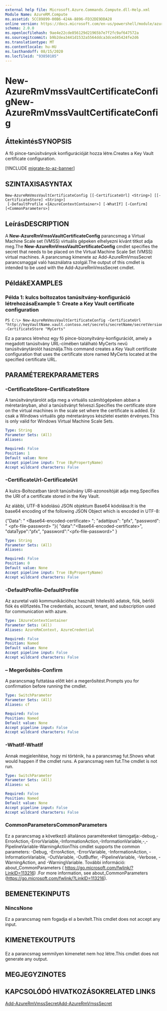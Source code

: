 ```yaml
---
external help file: Microsoft.Azure.Commands.Compute.dll-Help.xml
Module Name: AzureRM.Compute
ms.assetid: 5CC89899-00B6-424A-8896-FD32DE9DDA28
online version: https://docs.microsoft.com/en-us/powershell/module/azurerm.compute/new-azurermvmssvaultcertificateconfig
schema: 2.0.0
ms.openlocfilehash: 9ae4e22cde856129d21965b7e7f2fc9af647572a
ms.sourcegitcommit: b9b2dea3441d1532a5564ddca3dced45424fe2d6
ms.translationtype: MT
ms.contentlocale: hu-HU
ms.lasthandoff: 08/15/2020
ms.locfileid: "93850105"
---
```

# <span data-ttu-id="b32a7-101">New-AzureRmVmssVaultCertificateConfig</span><span class="sxs-lookup"><span data-stu-id="b32a7-101">New-AzureRmVmssVaultCertificateConfig</span></span>

## <span data-ttu-id="b32a7-102">Áttekintés</span><span class="sxs-lookup"><span data-stu-id="b32a7-102">SYNOPSIS</span></span>
<span data-ttu-id="b32a7-103">A fő pince-tanúsítványok konfigurációját hozza létre.</span><span class="sxs-lookup"><span data-stu-id="b32a7-103">Creates a Key Vault certificate configuration.</span></span>

[!INCLUDE [migrate-to-az-banner](../../includes/migrate-to-az-banner.md)]

## <span data-ttu-id="b32a7-104">SZINTAXISA</span><span class="sxs-lookup"><span data-stu-id="b32a7-104">SYNTAX</span></span>

```
New-AzureRmVmssVaultCertificateConfig [[-CertificateUrl] <String>] [[-CertificateStore] <String>]
 [-DefaultProfile <IAzureContextContainer>] [-WhatIf] [-Confirm] [<CommonParameters>]
```

## <span data-ttu-id="b32a7-105">Leírás</span><span class="sxs-lookup"><span data-stu-id="b32a7-105">DESCRIPTION</span></span>
<span data-ttu-id="b32a7-106">A **New-AzureRmVmssVaultCertificateConfig** parancsmag a Virtual Machine Scale set (VMSS) virtuális gépeken elhelyezni kívánt titkot adja meg.</span><span class="sxs-lookup"><span data-stu-id="b32a7-106">The **New-AzureRmVmssVaultCertificateConfig** cmdlet specifies the secret that needs to be placed on the Virtual Machine Scale Set (VMSS) virtual machines.</span></span>
<span data-ttu-id="b32a7-107">A parancsmag kimenete az Add-AzureRmVmssSecret parancsmaggal való használatra szolgál.</span><span class="sxs-lookup"><span data-stu-id="b32a7-107">The output of this cmdlet is intended to be used with the Add-AzureRmVmssSecret cmdlet.</span></span>

## <span data-ttu-id="b32a7-108">Példák</span><span class="sxs-lookup"><span data-stu-id="b32a7-108">EXAMPLES</span></span>

### <span data-ttu-id="b32a7-109">Példa 1: kulcs boltozatos tanúsítvány-konfiguráció létrehozása</span><span class="sxs-lookup"><span data-stu-id="b32a7-109">Example 1: Create a Key Vault certificate configuration</span></span>
```
PS C:\> New-AzureRmVmssVaultCertificateConfig -CertificateUrl "http://keyVaultName.vault.contoso.net/secrets/secretName/secretVersion" -CertificateStore "MyCerts"
```

<span data-ttu-id="b32a7-110">Ez a parancs létrehoz egy fő pince-bizonyítvány-konfigurációt, amely a megadott tanúsítvány URL-címében található MyCerts nevű tanúsítványtárolót használja.</span><span class="sxs-lookup"><span data-stu-id="b32a7-110">This command creates a Key Vault certificate configuration that uses the certificate store named MyCerts located at the specified certificate URL.</span></span>

## <span data-ttu-id="b32a7-111">PARAMÉTEREK</span><span class="sxs-lookup"><span data-stu-id="b32a7-111">PARAMETERS</span></span>

### <span data-ttu-id="b32a7-112">-CertificateStore</span><span class="sxs-lookup"><span data-stu-id="b32a7-112">-CertificateStore</span></span>
<span data-ttu-id="b32a7-113">A tanúsítványtárolót adja meg a virtuális számítógépeken abban a méretarányban, ahol a tanúsítványt felveszi.</span><span class="sxs-lookup"><span data-stu-id="b32a7-113">Specifies the certificate store on the virtual machines in the scale set where the certificate is added.</span></span>
<span data-ttu-id="b32a7-114">Ez csak a Windows virtuális gép méretarányos készletei esetén érvényes.</span><span class="sxs-lookup"><span data-stu-id="b32a7-114">This is only valid for Windows Virtual Machine Scale Sets.</span></span>

```yaml
Type: String
Parameter Sets: (All)
Aliases: 

Required: False
Position: 1
Default value: None
Accept pipeline input: True (ByPropertyName)
Accept wildcard characters: False
```

### <span data-ttu-id="b32a7-115">-CertificateUrl</span><span class="sxs-lookup"><span data-stu-id="b32a7-115">-CertificateUrl</span></span>
<span data-ttu-id="b32a7-116">A kulcs-Boltozatban tárolt tanúsítvány URI-azonosítóját adja meg.</span><span class="sxs-lookup"><span data-stu-id="b32a7-116">Specifies the URI of a certificate stored in the Key Vault.</span></span>

<span data-ttu-id="b32a7-117">Az alábbi, UTF-8 kódolású JSON objektum Base64 kódolása:</span><span class="sxs-lookup"><span data-stu-id="b32a7-117">It is the base64 encoding of the following JSON Object which is encoded in UTF-8:</span></span>


<span data-ttu-id="b32a7-118">{"Data": " \<Base64-encoded-certificate\> "; "adattípus": "pfx", "password": " \<pfx-file-password\> "}</span><span class="sxs-lookup"><span data-stu-id="b32a7-118">{ "data":"\<Base64-encoded-certificate\>", "dataType":"pfx", "password":"\<pfx-file-password\>" }</span></span>

```yaml
Type: String
Parameter Sets: (All)
Aliases: 

Required: False
Position: 0
Default value: None
Accept pipeline input: True (ByPropertyName)
Accept wildcard characters: False
```

### <span data-ttu-id="b32a7-119">-DefaultProfile</span><span class="sxs-lookup"><span data-stu-id="b32a7-119">-DefaultProfile</span></span>
<span data-ttu-id="b32a7-120">Az azuretal való kommunikációhoz használt hitelesítő adatok, fiók, bérlői fiók és előfizetés.</span><span class="sxs-lookup"><span data-stu-id="b32a7-120">The credentials, account, tenant, and subscription used for communication with azure.</span></span>

```yaml
Type: IAzureContextContainer
Parameter Sets: (All)
Aliases: AzureRmContext, AzureCredential

Required: False
Position: Named
Default value: None
Accept pipeline input: False
Accept wildcard characters: False
```

### <span data-ttu-id="b32a7-121">– Megerősítés</span><span class="sxs-lookup"><span data-stu-id="b32a7-121">-Confirm</span></span>
<span data-ttu-id="b32a7-122">A parancsmag futtatása előtt kéri a megerősítést.</span><span class="sxs-lookup"><span data-stu-id="b32a7-122">Prompts you for confirmation before running the cmdlet.</span></span>

```yaml
Type: SwitchParameter
Parameter Sets: (All)
Aliases: cf

Required: False
Position: Named
Default value: None
Accept pipeline input: False
Accept wildcard characters: False
```

### <span data-ttu-id="b32a7-123">-WhatIf</span><span class="sxs-lookup"><span data-stu-id="b32a7-123">-WhatIf</span></span>
<span data-ttu-id="b32a7-124">Annak megjelenítése, hogy mi történik, ha a parancsmag fut.</span><span class="sxs-lookup"><span data-stu-id="b32a7-124">Shows what would happen if the cmdlet runs.</span></span> <span data-ttu-id="b32a7-125">A parancsmag nem fut.</span><span class="sxs-lookup"><span data-stu-id="b32a7-125">The cmdlet is not run.</span></span>

```yaml
Type: SwitchParameter
Parameter Sets: (All)
Aliases: wi

Required: False
Position: Named
Default value: None
Accept pipeline input: False
Accept wildcard characters: False
```

### <span data-ttu-id="b32a7-126">CommonParameters</span><span class="sxs-lookup"><span data-stu-id="b32a7-126">CommonParameters</span></span>
<span data-ttu-id="b32a7-127">Ez a parancsmag a következő általános paramétereket támogatja:-debug,-ErrorAction,-ErrorVariable,-InformationAction,-InformationVariable,-,-PipelineVariable-WarningAction</span><span class="sxs-lookup"><span data-stu-id="b32a7-127">This cmdlet supports the common parameters: -Debug, -ErrorAction, -ErrorVariable, -InformationAction, -InformationVariable, -OutVariable, -OutBuffer, -PipelineVariable, -Verbose, -WarningAction, and -WarningVariable.</span></span> <span data-ttu-id="b32a7-128">További információ: about_CommonParameters ( https://go.microsoft.com/fwlink/?LinkID=113216) .</span><span class="sxs-lookup"><span data-stu-id="b32a7-128">For more information, see about_CommonParameters (https://go.microsoft.com/fwlink/?LinkID=113216).</span></span>

## <span data-ttu-id="b32a7-129">BEMENETEK</span><span class="sxs-lookup"><span data-stu-id="b32a7-129">INPUTS</span></span>

### <span data-ttu-id="b32a7-130">Nincs</span><span class="sxs-lookup"><span data-stu-id="b32a7-130">None</span></span>
<span data-ttu-id="b32a7-131">Ez a parancsmag nem fogadja el a bevitelt.</span><span class="sxs-lookup"><span data-stu-id="b32a7-131">This cmdlet does not accept any input.</span></span>

## <span data-ttu-id="b32a7-132">KIMENETEK</span><span class="sxs-lookup"><span data-stu-id="b32a7-132">OUTPUTS</span></span>

###  
<span data-ttu-id="b32a7-133">Ez a parancsmag semmilyen kimenetet nem hoz létre.</span><span class="sxs-lookup"><span data-stu-id="b32a7-133">This cmdlet does not generate any output.</span></span>

## <span data-ttu-id="b32a7-134">MEGJEGYZI</span><span class="sxs-lookup"><span data-stu-id="b32a7-134">NOTES</span></span>

## <span data-ttu-id="b32a7-135">KAPCSOLÓDÓ HIVATKOZÁSOK</span><span class="sxs-lookup"><span data-stu-id="b32a7-135">RELATED LINKS</span></span>

[<span data-ttu-id="b32a7-136">Add-AzureRmVmssSecret</span><span class="sxs-lookup"><span data-stu-id="b32a7-136">Add-AzureRmVmssSecret</span></span>](./Add-AzureRmVmssSecret.md)
